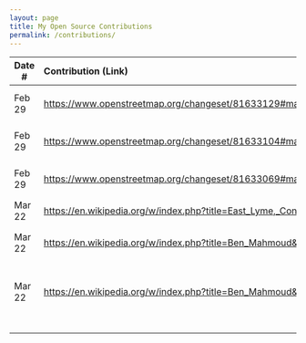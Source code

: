 ```yaml
---
layout: page
title: My Open Source Contributions
permalink: /contributions/
---
```


<!--
Type of the contribution should be "Wikipedia edit", "OpenStreet Map feature", "Documentation", "Course website", "Blog",
"Browse Add-on", etc.

The description should include a brief summary of what you did.

Replace the first row with your own contribution. 

-->





| Date #       | Contribution (Link)  | Type  | Description |
|---|:---|:---|:---|
| Feb 29   | https://www.openstreetmap.org/changeset/81633129#map=19/40.74574/-73.94535&layers=N    | OpenStreet Map feature    |   I added a location    |
| Feb 29   |  https://www.openstreetmap.org/changeset/81633104#map=19/40.74577/-73.94522&layers=N   | OpenStreet Map feature    |   I removed a location    |
| Feb 29   |  https://www.openstreetmap.org/changeset/81633069#map=19/40.74760/-73.94171&layers=N   | OpenStreet Map feature    |   I added name to a location    |
|  Mar 22   |  https://en.wikipedia.org/w/index.php?title=East_Lyme,_Connecticut&oldid=946820219   |  Wikipedia Edit   |   Fixed Grammar   |
|  Mar 22   |  https://en.wikipedia.org/w/index.php?title=Ben_Mahmoud&oldid=946825072   |  Wikipedia Edit   |   Removed nonexisting link   |
|  Mar 22   |   https://en.wikipedia.org/w/index.php?title=Ben_Mahmoud&oldid=946826152  |   Wikipedia Edit  |   Added more information about Ben Mahmoud   |
|     |     |     |      |
|     |     |     |      |
|     |     |     |      |

